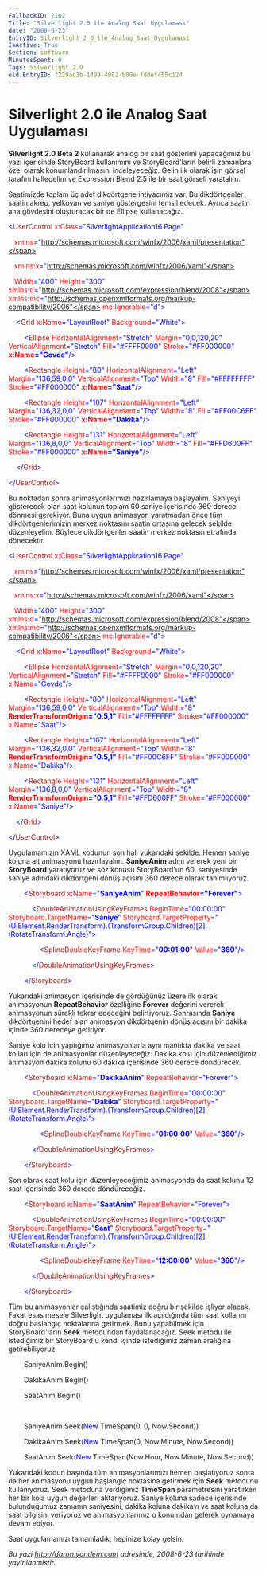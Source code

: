 ```yaml
---
FallbackID: 2102
Title: "Silverlight 2.0 ile Analog Saat Uygulaması"
date: "2008-6-23"
EntryID: Silverlight_2_0_ile_Analog_Saat_Uygulamasi
IsActive: True
Section: software
MinutesSpent: 0
Tags: Silverlight 2.0
old.EntryID: f229ac3b-1499-4982-b80e-fddef455c124
---
```

# Silverlight 2.0 ile Analog Saat Uygulaması
**Silverlight 2.0 Beta 2** kullanarak analog bir saat gösterimi
yapacağımız bu yazı içerisinde StoryBoard kullanımını ve
StoryBoard'ların belirli zamanlara özel olarak konumlandırılmasını
inceleyeceğiz. Gelin ilk olarak işin görsel tarafını halledelim ve
Expression Blend 2.5 ile bir saat görseli yaratalım.

Saatimizde toplam üç adet dikdörtgene ihtiyacımız var. Bu dikdörtgenler
saatin akrep, yelkovan ve saniye göstergesini temsil edecek. Ayrıca
saatin ana gövdesini oluşturacak bir de Ellipse kullanacağız.

<span style="color: blue;">\<</span><span
style="color: #a31515;">UserControl</span><span style="color: red;">
x</span><span style="color: blue;">:</span><span
style="color: red;">Class</span><span
style="color: blue;">="SilverlightApplication16.Page"</span>

   <span style="color: red;"> xmlns</span><span
style="color: blue;">="http://schemas.microsoft.com/winfx/2006/xaml/presentation"</span>

   <span style="color: red;"> xmlns</span><span
style="color: blue;">:</span><span style="color: red;">x</span><span
style="color: blue;">="http://schemas.microsoft.com/winfx/2006/xaml"</span>

   <span style="color: red;"> Width</span><span
style="color: blue;">="400"</span><span style="color: red;">
Height</span><span style="color: blue;">="300"</span><span
style="color: red;"> xmlns</span><span
style="color: blue;">:</span><span style="color: red;">d</span><span
style="color: blue;">="http://schemas.microsoft.com/expression/blend/2008"</span><span
style="color: red;"> xmlns</span><span
style="color: blue;">:</span><span style="color: red;">mc</span><span
style="color: blue;">="http://schemas.openxmlformats.org/markup-compatibility/2006"</span><span
style="color: red;"> mc</span><span style="color: blue;">:</span><span
style="color: red;">Ignorable</span><span
style="color: blue;">="d"\></span>

<span style="color: #a31515;">    </span><span
style="color: blue;">\<</span><span
style="color: #a31515;">Grid</span><span style="color: red;">
x</span><span style="color: blue;">:</span><span
style="color: red;">Name</span><span
style="color: blue;">="LayoutRoot"</span><span style="color: red;">
Background</span><span style="color: blue;">="White"\></span>

<span style="color: #a31515;">        </span><span
style="color: blue;">\<</span><span
style="color: #a31515;">Ellipse</span><span style="color: red;">
HorizontalAlignment</span><span
style="color: blue;">="Stretch"</span><span style="color: red;">
Margin</span><span style="color: blue;">="0,0,120,20"</span><span
style="color: red;"> VerticalAlignment</span><span
style="color: blue;">="Stretch"</span><span style="color: red;">
Fill</span><span style="color: blue;">="\#FFFF0000"</span><span
style="color: red;"> Stroke</span><span
style="color: blue;">="\#FF000000"</span><span style="color: red;">
**x**</span><span style="color: blue;">**:**</span><span
style="color: red;">**Name**</span><span
style="color: blue;">**="Govde"**/\></span>

<span style="color: #a31515;">        </span><span
style="color: blue;">\<</span><span
style="color: #a31515;">Rectangle</span><span style="color: red;">
Height</span><span style="color: blue;">="80"</span><span
style="color: red;"> HorizontalAlignment</span><span
style="color: blue;">="Left"</span><span style="color: red;">
Margin</span><span style="color: blue;">="136,59,0,0"</span><span
style="color: red;"> VerticalAlignment</span><span
style="color: blue;">="Top"</span><span style="color: red;">
Width</span><span style="color: blue;">="8"</span><span
style="color: red;"> Fill</span><span
style="color: blue;">="\#FFFFFFFF"</span><span style="color: red;">
Stroke</span><span style="color: blue;">="\#FF000000"</span><span
style="color: red;"> **x**</span><span
style="color: blue;">**:**</span><span
style="color: red;">**Name**</span><span
style="color: blue;">**="Saat"**/\></span>

<span style="color: #a31515;">        </span><span
style="color: blue;">\<</span><span
style="color: #a31515;">Rectangle</span><span style="color: red;">
Height</span><span style="color: blue;">="107"</span><span
style="color: red;"> HorizontalAlignment</span><span
style="color: blue;">="Left"</span><span style="color: red;">
Margin</span><span style="color: blue;">="136,32,0,0"</span><span
style="color: red;"> VerticalAlignment</span><span
style="color: blue;">="Top"</span><span style="color: red;">
Width</span><span style="color: blue;">="8"</span> <span
style="color: red;"> Fill</span><span
style="color: blue;">="\#FF00C6FF"</span><span style="color: red;">
Stroke</span><span style="color: blue;">="\#FF000000"</span><span
style="color: red;"> **x**</span><span
style="color: blue;">**:**</span><span
style="color: red;">**Name**</span><span
style="color: blue;">**="Dakika"**/\></span>

<span style="color: #a31515;">        </span><span
style="color: blue;">\<</span><span
style="color: #a31515;">Rectangle</span><span style="color: red;">
Height</span><span style="color: blue;">="131"</span><span
style="color: red;"> HorizontalAlignment</span><span
style="color: blue;">="Left"</span><span style="color: red;">
Margin</span><span style="color: blue;">="136,8,0,0"</span><span
style="color: red;"> VerticalAlignment</span><span
style="color: blue;">="Top"</span><span style="color: red;">
Width</span><span style="color: blue;">="8"</span><span
style="color: red;"> Fill</span><span
style="color: blue;">="\#FFD600FF"</span><span style="color: red;">
Stroke</span><span style="color: blue;">="\#FF000000"</span><span
style="color: red;"> **x**</span><span
style="color: blue;">**:**</span><span
style="color: red;">**Name**</span><span
style="color: blue;">**="Saniye"**/\></span>

<span style="color: #a31515;">    </span><span
style="color: blue;">\</</span><span
style="color: #a31515;">Grid</span><span style="color: blue;">\></span>

<span style="color: blue;">\</</span><span
style="color: #a31515;">UserControl</span><span
style="color: blue;">\></span>

Bu noktadan sonra animasyonlarımızı hazırlamaya başlayalım. Saniyeyi
gösterecek olan saat kolunun toplam 60 saniye içerisinde 360 derece
dönmesi gerekiyor. Buna uygun animasyon yaratmadan önce tüm
dikdörtgenlerimizin merkez noktasını saatin ortasına gelecek şekilde
düzenleyelim. Böylece dikdörtgenler saatin merkez noktasın etrafında
dönecektir.

<span style="color: blue;">\<</span><span
style="color: #a31515;">UserControl</span><span style="color: red;">
x</span><span style="color: blue;">:</span><span
style="color: red;">Class</span><span
style="color: blue;">="SilverlightApplication16.Page"</span>

   <span style="color: red;"> xmlns</span><span
style="color: blue;">="http://schemas.microsoft.com/winfx/2006/xaml/presentation"</span>

   <span style="color: red;"> xmlns</span><span
style="color: blue;">:</span><span style="color: red;">x</span><span
style="color: blue;">="http://schemas.microsoft.com/winfx/2006/xaml"</span>

   <span style="color: red;"> Width</span><span
style="color: blue;">="400"</span><span style="color: red;">
Height</span><span style="color: blue;">="300"</span><span
style="color: red;"> xmlns</span><span
style="color: blue;">:</span><span style="color: red;">d</span><span
style="color: blue;">="http://schemas.microsoft.com/expression/blend/2008"</span><span
style="color: red;"> xmlns</span><span
style="color: blue;">:</span><span style="color: red;">mc</span><span
style="color: blue;">="http://schemas.openxmlformats.org/markup-compatibility/2006"</span><span
style="color: red;"> mc</span><span style="color: blue;">:</span><span
style="color: red;">Ignorable</span><span
style="color: blue;">="d"\></span>

<span style="color: #a31515;">    </span><span
style="color: blue;">\<</span><span
style="color: #a31515;">Grid</span><span style="color: red;">
x</span><span style="color: blue;">:</span><span
style="color: red;">Name</span><span
style="color: blue;">="LayoutRoot"</span><span style="color: red;">
Background</span><span style="color: blue;">="White"\></span>

<span style="color: #a31515;">        </span><span
style="color: blue;">\<</span><span
style="color: #a31515;">Ellipse</span><span style="color: red;">
HorizontalAlignment</span><span
style="color: blue;">="Stretch"</span><span style="color: red;">
Margin</span><span style="color: blue;">="0,0,120,20"</span><span
style="color: red;"> VerticalAlignment</span><span
style="color: blue;">="Stretch"</span><span style="color: red;">
Fill</span><span style="color: blue;">="\#FFFF0000"</span><span
style="color: red;"> Stroke</span><span
style="color: blue;">="\#FF000000"</span><span style="color: red;">
x</span><span style="color: blue;">:</span><span
style="color: red;">Name</span><span
style="color: blue;">="Govde"/\></span>

<span style="color: #a31515;">        </span><span
style="color: blue;">\<</span><span
style="color: #a31515;">Rectangle</span><span style="color: red;">
Height</span><span style="color: blue;">="80"</span><span
style="color: red;"> HorizontalAlignment</span><span
style="color: blue;">="Left"</span><span style="color: red;">
Margin</span><span style="color: blue;">="136,59,0,0"</span><span
style="color: red;"> VerticalAlignment</span><span
style="color: blue;">="Top"</span><span style="color: red;">
Width</span><span style="color: blue;">="8"</span><span
style="color: red;"> **RenderTransformOrigin**</span><span
style="color: blue;">**="0.5,1"**</span><span style="color: red;">
Fill</span><span style="color: blue;">="\#FFFFFFFF"</span><span
style="color: red;"> Stroke</span><span
style="color: blue;">="\#FF000000"</span><span style="color: red;">
x</span><span style="color: blue;">:</span><span
style="color: red;">Name</span><span
style="color: blue;">="Saat"/\></span>

<span style="color: #a31515;">        </span><span
style="color: blue;">\<</span><span
style="color: #a31515;">Rectangle</span><span style="color: red;">
Height</span><span style="color: blue;">="107"</span><span
style="color: red;"> HorizontalAlignment</span><span
style="color: blue;">="Left"</span><span style="color: red;">
Margin</span><span style="color: blue;">="136,32,0,0"</span><span
style="color: red;"> VerticalAlignment</span><span
style="color: blue;">="Top"</span><span style="color: red;">
Width</span><span style="color: blue;">="8"</span><span
style="color: red;"> **RenderTransformOrigin**</span><span
style="color: blue;">**="0.5,1"**</span><span style="color: red;">
Fill</span><span style="color: blue;">="\#FF00C6FF"</span><span
style="color: red;"> Stroke</span><span
style="color: blue;">="\#FF000000"</span><span style="color: red;">
x</span><span style="color: blue;">:</span><span
style="color: red;">Name</span><span
style="color: blue;">="Dakika"/\></span>

<span style="color: #a31515;">        </span><span
style="color: blue;">\<</span><span
style="color: #a31515;">Rectangle</span><span style="color: red;">
Height</span><span style="color: blue;">="131"</span><span
style="color: red;"> HorizontalAlignment</span><span
style="color: blue;">="Left"</span><span style="color: red;">
Margin</span><span style="color: blue;">="136,8,0,0"</span><span
style="color: red;"> VerticalAlignment</span><span
style="color: blue;">="Top"</span><span style="color: red;">
Width</span><span style="color: blue;">="8"</span><span
style="color: red;"> **RenderTransformOrigin**</span><span
style="color: blue;">**="0.5,1"**</span><span style="color: red;">
Fill</span><span style="color: blue;">="\#FFD600FF"</span><span
style="color: red;"> Stroke</span><span
style="color: blue;">="\#FF000000"</span><span style="color: red;">
x</span><span style="color: blue;">:</span><span
style="color: red;">Name</span><span
style="color: blue;">="Saniye"/\></span>

<span style="color: #a31515;">    </span><span
style="color: blue;">\</</span><span
style="color: #a31515;">Grid</span><span style="color: blue;">\></span>

<span style="color: blue;">\</</span><span
style="color: #a31515;">UserControl</span><span
style="color: blue;">\></span>

Uygulamamızın XAML kodunun son hali yukarıdaki şekilde. Hemen saniye
koluna ait animasyonu hazırlayalım. **SaniyeAnim** adını vererek yeni
bir **StoryBoard** yaratıyoruz ve söz konusu StoryBoard'un 60.
saniyesinde saniye adındaki dikdörtgeni dönüş açısını 360 derece olarak
tanımlıyoruz.

<span style="color: #a31515;">        </span><span
style="color: blue;">\<</span><span
style="color: #a31515;">Storyboard</span><span style="color: red;">
x</span><span style="color: blue;">:</span><span
style="color: red;">Name</span><span
style="color: blue;">="**SaniyeAnim**"</span><span style="color: red;">
**RepeatBehavior**</span><span
style="color: blue;">**="Forever"**\></span>

<span style="color: #a31515;">            </span><span
style="color: blue;">\<</span><span
style="color: #a31515;">DoubleAnimationUsingKeyFrames</span><span
style="color: red;"> BeginTime</span><span
style="color: blue;">="00:00:00"</span><span style="color: red;">
Storyboard.TargetName</span><span
style="color: blue;">="**Saniye**"</span><span style="color: red;">
Storyboard.TargetProperty</span><span
style="color: blue;">="(UIElement.RenderTransform).(TransformGroup.Children)[2].(RotateTransform.Angle)"\></span>

<span style="color: #a31515;">                </span><span
style="color: blue;">\<</span><span
style="color: #a31515;">SplineDoubleKeyFrame</span><span
style="color: red;"> KeyTime</span><span
style="color: blue;">="**00:01:00**"</span><span style="color: red;">
Value</span><span style="color: blue;">="**360**"/\></span>

<span style="color: #a31515;">            </span><span
style="color: blue;">\</</span><span
style="color: #a31515;">DoubleAnimationUsingKeyFrames</span><span
style="color: blue;">\></span>

<span style="color: #a31515;">        </span><span
style="color: blue;">\</</span><span
style="color: #a31515;">Storyboard</span><span
style="color: blue;">\></span>

Yukarıdaki animasyon içerisinde de gördüğünüz üzere ilk olarak
animasyonun **RepeatBehavior** özelliğine **Forever** değerini vererek
animasyonun sürekli tekrar edeceğini belirtiyoruz. Sonrasında **Saniye**
dikdörtgenini hedef alan animasyon dikdörtgenin dönüş açısını bir dakika
içinde 360 dereceye getiriyor.

Saniye kolu için yaptığımız animasyonlarla aynı mantıkta dakika ve saat
kolları için de animasyonlar düzenleyeceğiz. Dakika kolu için
düzenlediğimiz animasyon dakika kolunu 60 dakika içerisinde 360 derece
döndürecek.

<span style="color: #a31515;">        </span><span
style="color: blue;">\<</span><span
style="color: #a31515;">Storyboard</span><span style="color: red;">
x</span><span style="color: blue;">:</span><span
style="color: red;">Name</span><span
style="color: blue;">="**DakikaAnim**"</span><span style="color: red;">
RepeatBehavior</span><span style="color: blue;">="Forever"\></span>

<span style="color: #a31515;">            </span><span
style="color: blue;">\<</span><span
style="color: #a31515;">DoubleAnimationUsingKeyFrames</span><span
style="color: red;"> BeginTime</span><span
style="color: blue;">="00:00:00"</span><span style="color: red;">
Storyboard.TargetName</span><span
style="color: blue;">="**Dakika**"</span><span style="color: red;">
Storyboard.TargetProperty</span><span
style="color: blue;">="(UIElement.RenderTransform).(TransformGroup.Children)[2].(RotateTransform.Angle)"\></span>

<span style="color: #a31515;">                </span><span
style="color: blue;">\<</span><span
style="color: #a31515;">SplineDoubleKeyFrame</span><span
style="color: red;"> KeyTime</span><span
style="color: blue;">="**01:00:00**"</span><span style="color: red;">
Value</span><span style="color: blue;">="**360**"/\></span>

<span style="color: #a31515;">            </span><span
style="color: blue;">\</</span><span
style="color: #a31515;">DoubleAnimationUsingKeyFrames</span><span
style="color: blue;">\></span>

<span style="color: #a31515;">        </span><span
style="color: blue;">\</</span><span
style="color: #a31515;">Storyboard</span><span
style="color: blue;">\></span>

Son olarak saat kolu için düzenleyeceğimiz animasyonda da saat kolunu 12
saat içerisinde 360 derece döndüreceğiz.

<span style="color: #a31515;">        </span><span
style="color: blue;">\<</span><span
style="color: #a31515;">Storyboard</span><span style="color: red;">
x</span><span style="color: blue;">:</span><span
style="color: red;">Name</span><span
style="color: blue;">="**SaatAnim**"</span><span style="color: red;">
RepeatBehavior</span><span style="color: blue;">="Forever"\></span>

<span style="color: #a31515;">            </span><span
style="color: blue;">\<</span><span
style="color: #a31515;">DoubleAnimationUsingKeyFrames</span><span
style="color: red;"> BeginTime</span><span
style="color: blue;">="00:00:00"</span><span style="color: red;">
Storyboard.TargetName</span><span
style="color: blue;">="**Saat**"</span><span style="color: red;">
Storyboard.TargetProperty</span><span
style="color: blue;">="(UIElement.RenderTransform).(TransformGroup.Children)[2].(RotateTransform.Angle)"\></span>

<span style="color: #a31515;">                </span><span
style="color: blue;">\<</span><span
style="color: #a31515;">SplineDoubleKeyFrame</span><span
style="color: red;"> KeyTime</span><span
style="color: blue;">="**12:00:00**"</span><span style="color: red;">
Value</span><span style="color: blue;">="**360**"/\></span>

<span style="color: #a31515;">            </span><span
style="color: blue;">\</</span><span
style="color: #a31515;">DoubleAnimationUsingKeyFrames</span><span
style="color: blue;">\></span>

<span style="color: #a31515;">        </span><span
style="color: blue;">\</</span><span
style="color: #a31515;">Storyboard</span><span
style="color: blue;">\></span>

Tüm bu animasyonlar çalıştığında saatimiz doğru bir şekilde işliyor
olacak. Fakat esas mesele Silverlight uygulaması ilk açıldığında tüm
saat kollarını doğru başlangıç noktalarına getirmek. Bunu yapabilmek
için StoryBoard'ların **Seek** metodundan faydalanacağız. Seek metodu
ile istediğimiz bir StoryBoard'u kendi içinde istediğimiz zaman
aralığına getirebiliyoruz.

        SaniyeAnim.Begin()

        DakikaAnim.Begin()

        SaatAnim.Begin()

 

        SaniyeAnim.Seek(<span style="color: blue;">New</span>
TimeSpan(0, 0, Now.Second))

        DakikaAnim.Seek(<span style="color: blue;">New</span>
TimeSpan(0, Now.Minute, Now.Second))

        SaatAnim.Seek(<span style="color: blue;">New</span>
TimeSpan(Now.Hour, Now.Minute, Now.Second))

Yukarıdaki kodun başında tüm animasyonlarımızı hemen başlatıyoruz sonra
da her animasyonu uygun başlangıç noktasına getirmek için **Seek**
metodunu kullanıyoruz. Seek metoduna verdiğimiz **TimeSpan**
parametresini yaratırken her bir kola uygun değerleri aktarıyoruz.
Saniye koluna sadece içerisinde bulunduğumuz zamanın saniyesini, dakika
koluna dakikayı ve saat koluna da saat bilgisini veriyoruz ve
animasyonlarımız o konumdan gelerek oynamaya devam ediyor.

Saat uygulamamızı tamamladık, hepinize kolay gelsin.



*Bu yazi http://daron.yondem.com adresinde, 2008-6-23 tarihinde yayinlanmistir.*
